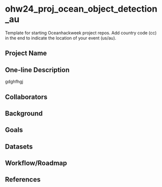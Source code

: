 # ohw24_proj_ocean_object_detection_au
Template for starting Oceanhackweek project repos. Add country code (cc) in the end to indicate the location of your event (us/au).

## Project Name

## One-line Description
gdghfhgj
## Collaborators

## Background

## Goals

## Datasets

## Workflow/Roadmap

## References
